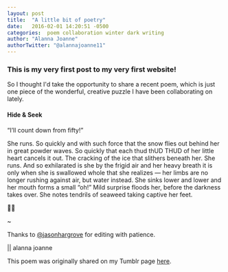 ```yaml
---
layout: post
title:  "A little bit of poetry"
date:   2016-02-01 14:20:51 -0500
categories:  poem collaboration winter dark writing
author: "Alanna Joanne" 
authorTwitter: "@alannajoanne11"
---
```


### This is my very first post to my very first website!

So I thought I'd take the opportunity to share a recent poem, which is just one piece of the wonderful, creative puzzle I have been collaborating on lately. 

#### Hide & Seek

“I’ll count down from fifty!”

She runs. 
So quickly and with such
force that the snow 
flies out behind her in great
powder waves. 
So quickly that each 
thud 
thUD
THUD 
of her little heart
cancels it out. 
The cracking of the ice
that
slithers
beneath her.
She runs.
And so exhilarated is she
by the frigid air
and her heavy breath
it is only when
she is swallowed whole
that she realizes — 
her limbs
are no longer rushing 
against air,
but water instead. 
She sinks lower
and lower
and
her mouth 
forms a small
“oh!”
Mild surprise floods her,
before the darkness takes over.
She notes tendrils 
of seaweed 
taking captive
her feet.

🐚🌱

~

Thanks to [@jasonhargrove](https://twitter.com/jasonhargrove) for editing with patience. 

|| alanna joanne 

<!--more-->

This poem was originally shared on my Tumblr page [here](http://seasalt-stardust-wanderlust.tumblr.com/post/136656547003/hide-seek). 

